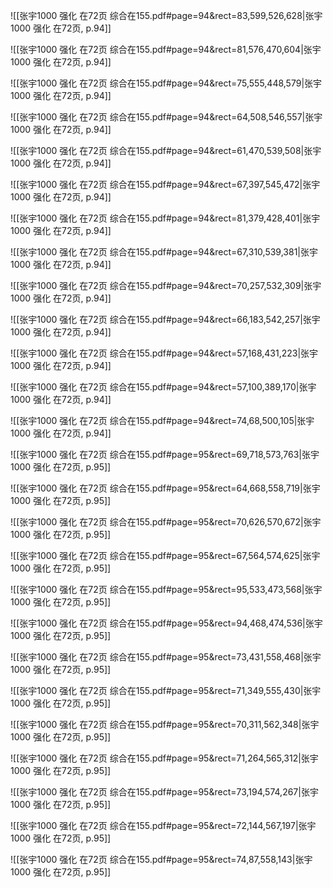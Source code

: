 ![[张宇1000 强化 在72页 综合在155.pdf#page=94&rect=83,599,526,628|张宇1000 强化 在72页, p.94]]



![[张宇1000 强化 在72页 综合在155.pdf#page=94&rect=81,576,470,604|张宇1000 强化 在72页, p.94]]



![[张宇1000 强化 在72页 综合在155.pdf#page=94&rect=75,555,448,579|张宇1000 强化 在72页, p.94]]



![[张宇1000 强化 在72页 综合在155.pdf#page=94&rect=64,508,546,557|张宇1000 强化 在72页, p.94]]



![[张宇1000 强化 在72页 综合在155.pdf#page=94&rect=61,470,539,508|张宇1000 强化 在72页, p.94]]



![[张宇1000 强化 在72页 综合在155.pdf#page=94&rect=67,397,545,472|张宇1000 强化 在72页, p.94]]



![[张宇1000 强化 在72页 综合在155.pdf#page=94&rect=81,379,428,401|张宇1000 强化 在72页, p.94]]



![[张宇1000 强化 在72页 综合在155.pdf#page=94&rect=67,310,539,381|张宇1000 强化 在72页, p.94]]



![[张宇1000 强化 在72页 综合在155.pdf#page=94&rect=70,257,532,309|张宇1000 强化 在72页, p.94]]



![[张宇1000 强化 在72页 综合在155.pdf#page=94&rect=66,183,542,257|张宇1000 强化 在72页, p.94]]



![[张宇1000 强化 在72页 综合在155.pdf#page=94&rect=57,168,431,223|张宇1000 强化 在72页, p.94]]



![[张宇1000 强化 在72页 综合在155.pdf#page=94&rect=57,100,389,170|张宇1000 强化 在72页, p.94]]



![[张宇1000 强化 在72页 综合在155.pdf#page=94&rect=74,68,500,105|张宇1000 强化 在72页, p.94]]



![[张宇1000 强化 在72页 综合在155.pdf#page=95&rect=69,718,573,763|张宇1000 强化 在72页, p.95]]



![[张宇1000 强化 在72页 综合在155.pdf#page=95&rect=64,668,558,719|张宇1000 强化 在72页, p.95]]



![[张宇1000 强化 在72页 综合在155.pdf#page=95&rect=70,626,570,672|张宇1000 强化 在72页, p.95]]



![[张宇1000 强化 在72页 综合在155.pdf#page=95&rect=67,564,574,625|张宇1000 强化 在72页, p.95]]



![[张宇1000 强化 在72页 综合在155.pdf#page=95&rect=95,533,473,568|张宇1000 强化 在72页, p.95]]



![[张宇1000 强化 在72页 综合在155.pdf#page=95&rect=94,468,474,536|张宇1000 强化 在72页, p.95]]



![[张宇1000 强化 在72页 综合在155.pdf#page=95&rect=73,431,558,468|张宇1000 强化 在72页, p.95]]



![[张宇1000 强化 在72页 综合在155.pdf#page=95&rect=71,349,555,430|张宇1000 强化 在72页, p.95]]



![[张宇1000 强化 在72页 综合在155.pdf#page=95&rect=70,311,562,348|张宇1000 强化 在72页, p.95]]



![[张宇1000 强化 在72页 综合在155.pdf#page=95&rect=71,264,565,312|张宇1000 强化 在72页, p.95]]



![[张宇1000 强化 在72页 综合在155.pdf#page=95&rect=73,194,574,267|张宇1000 强化 在72页, p.95]]



![[张宇1000 强化 在72页 综合在155.pdf#page=95&rect=72,144,567,197|张宇1000 强化 在72页, p.95]]



![[张宇1000 强化 在72页 综合在155.pdf#page=95&rect=74,87,558,143|张宇1000 强化 在72页, p.95]]



